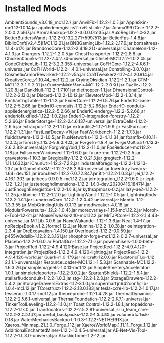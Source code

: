 # Installed Mods
AmbientSounds_v3.0.18_mc1.12.2.jar
AnvilFix-1.12.2-1.0.5.jar
AppleSkin-mc1.12-1.0.14.jar
appliedenergistics2-rv6-stable-7.jar
Aroma1997Core-1.12.2-2.0.0.2.b167.jar
AromaBackup-1.12.2-3.0.0.0.b135.jar
AutoRegLib-1.3-32.jar
BetterBuildersWands-1.12.2-0.13.2.271+5997513.jar
BetterFps-1.4.8.jar
BiblioCraft[v2.4.5][MC1.12.2].jar
BNBGamingLib-1.12.2-2.17.6.jar
bonsaitrees-1.1.4-b170.jar
BrandonsCore-1.12.2-2.4.19.214-universal.jar
Chameleon-1.12-4.1.3.jar
Chargers-1.12.2-1.2.0.5.jar
ChestTransporter-1.12.2-2.8.8.jar
ChickenChunks-1.12.2-2.4.2.74-universal.jar
Chisel-MC1.12.2-1.0.2.45.jar
CodeChickenLib-1.12.2-3.2.3.358-universal.jar
CoFHCore-1.12.2-4.6.6.1-universal.jar
CoFHWorld-1.12.2-1.4.0.1-universal.jar
Controlling-3.0.10.jar
CosmeticArmorReworked-1.12.2-v5a.jar
CraftTweaker2-1.12-4.1.20.614.jar
CreativeCore_v1.10.44_mc1.12.2.jar
CryingObsidian-1.12.2-1.2.1.jar
CTM-MC1.12.2-1.0.2.31.jar
CustomMainMenu-MC1.12.2-2.0.9.1.jar
Cyclic-1.12.2-1.20.8.jar
DankNull-1.12.2-1.7.101.jar
diethopper-1.1.jar
DimensionalControl-1.12.2-2.13.0.jar
Discord-1.12.2-1.0.12.jar
ElevatorMod-1.12.2-1.3.14.jar
EnchantingTable-1.12-1.1.3.jar
EnderCore-1.12.2-0.5.76.jar
EnderIO-base-1.12.2-5.2.66.jar
EnderIO-conduits-1.12.2-5.2.66.jar
EnderIO-conduits-appliedenergistics-1.12.2-5.2.66.jar
EnderIO-endergy-1.12.2-5.2.66.jar
enderiofluxified-1.12.2-1.0.2.jar
EnderIO-integration-forestry-1.12.2-5.2.66.jar
EnderStorage-1.12.2-2.4.6.137-universal.jar
ExtraCells-1.12.2-2.6.5.jar
extracpus-1.12.2-1.1.0.jar
extrautils2-1.12-1.9.9.jar
FastFurnace-1.12.2-1.3.1.jar
FastLeafDecay-v14.jar
FastWorkbench-1.12.2-1.7.3.jar
fluiddrawers-1.12.2-1.0.5.jar
FluxNetworks-1.12.2-4.1.1.34.jar
foamfix-0.10.11-1.12.2.jar
forestry_1.12.2-5.8.2.422.jar
Forgelin-1.8.4.jar
ForgeMultipart-1.12.2-2.6.2.83-universal.jar
ForgivingVoid_1.12.2-1.1.0.jar
FpsReducer-mc1.12.2-1.18.jar
FullscreenWindowed-1.12-1.6.0.jar
future-mc-1.12.2-0.2.5.jar
gravestone-1.10.3.jar
Gregicality-1.12.2-0.21.3.jar
gregtech-1.12.2-1.11.1.632.jar
iChunUtil-1.12.2-7.2.2.jar
industrialforegoing-1.12.2-1.12.13-237.jar
InGameInfoXML-1.12.2-2.8.2.94-universal.jar
InventoryTweaks-1.64+dev.151.jar
ironchest-1.12.2-7.0.72.847.jar
itlt-1.12.2-1.0.3.jar
jei_1.12.2-4.16.1.302.jar
jeibees-0.9.0.5-mc1.12.2.jar
jeiintegration_1.12.2-1.6.0.jar
jepb-1.12-1.2.1.jar
justenoughdimensions-1.12.2-1.6.0-dev.20200416.184714.jar
JustEnoughEnergistics-1.12.2-1.0.8.jar
kythsopmoss-0.2.jar
lazy-ae2-1.12.2-1.1.25.jar
libnine-1.12.2-1.2.0.jar
LightingWand-1.12.2-1.0.5.jar
LightningRods-1.12.2-1.0.1.jar
LunatriusCore-1.12.2-1.2.0.42-universal.jar
Mantle-1.12-1.3.3.55.jar
MobGrindingUtils-0.3.13.jar
modtweaker-4.0.18.jar
ModularPowersuits-1.12.2-1.0.46.jar
moreoverlays-1.15.1-mc1.12.2.jar
Morph-o-Tool-1.2-21.jar
MouseTweaks-2.10-mc1.12.2.jar
MrTJPCore-1.12.2-2.1.4.43-universal.jar
MTLib-3.0.6.jar
NameWakander-1.12-1.3.6.jar
Neat 1.4-17.jar
noRecipeBook_v1.2.2formc1.12.2.jar
Numina-1.12.2-1.0.38.jar
oeintegration-2.3.4.jar
OreExcavation-1.4.150.jar
Overloaded-1.12.2-0.0.59.jar
p455w0rdslib-1.12.2-2.3.161.jar
phosphor-forge-mc1.12.2-0.2.7-universal.jar
Placebo-1.12.2-1.6.0.jar
PortalGun-1.12.2-7.1.0.jar
powerchisels-1.0.0-beta-3.jar
ProjectRed-1.12.2-4.9.4.120-Base.jar
ProjectRed-1.12.2-4.9.4.120-integration.jar
ProjectRed-1.12.2-4.9.4.120-lighting.jar
ProjectRed-1.12.2-4.9.4.120-world.jar
Quark-r1.6-179.jar
railcraft-12.0.0.jar
RedstoneFlux-1.12-2.1.1.1-universal.jar
ResourceLoader-MC1.12.1-1.5.3.jar
Scannable-MC1.12.2-1.6.3.26.jar
simplemagnets-1.0.13-mc1.12.jar
SimpleSmelteryAccelerator-1.0.1.jar
simpleteleporters-1.12.2-3.0.2.jar
SpartanShields-1.12.2-1.5.4.jar
stellarfluidconduit-1.12.2-1.0.3.jar
stg-1.12.2-1.2.3.jar
StorageDrawers-1.12.2-5.4.2.jar
StorageDrawersExtras-1.12-3.1.0.jar
supermartijn642configlib-1.0.4-mc1.12.jar
TConstruct-1.12.2-2.13.0.183.jar
tesla-core-lib-1.12.2-1.0.17.jar
tesseract-1.0.17-mc1.12.jar
theoneprobe-1.12-1.4.28.jar
ThermalDynamics-1.12.2-2.5.6.1-universal.jar
ThermalFoundation-1.12.2-2.6.7.1-universal.jar
TinkerToolLeveling-1.12.2-1.1.0.jar
Toast Control-1.12.2-1.8.1.jar
topaddons-1.12.2-1.13.0.jar
Translocators-1.12.2-2.5.2.81-universal.jar
u_team_core-1.12.2-2.2.5.147.jar
useful_backpacks-1.12.2-1.5.4.85.jar
volumetricflask-0.18.jar
WaterMechanicsBackport-1.0.3-1.12.2-NETHERFIX.jar
Xaeros_Minimap_21.2.0_Forge_1.12.jar
XaerosWorldMap_1.11.11_Forge_1.12.jar
AdditionalEnchantedMiner-1.12.2-12.4.5-universal.jar
AE-Net-Vis-Tool-1.12.2-1.0.3.0-universal.jar
AkashicTome-1.2-12.jar
